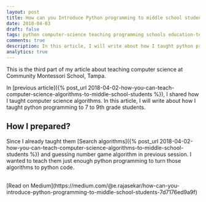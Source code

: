 ```yaml
---
layout: post
title: How can you Introduce Python programming to middle school students?
date: 2018-04-03
draft: false
tags: python computer-science teaching programming schools education-technology
comments: true
description: In this article, I will write about how I taught python programming to 7 to 9th grade students.
analytics: true
---
```


This is the third part of my article about teaching computer science at Community Montessori School, Tampa.

In [previous article]({% post_url 2018-04-02-how-you-can-teach-computer-science-algorithms-to-middle-school-students %}), I shared how I taught computer science algorithms. In this article, I will write about how I taught python programming to 7 to 9th grade students.

## How I prepared?
Since I already taught them [Search algorithms]({% post_url 2018-04-02-how-you-can-teach-computer-science-algorithms-to-middle-school-students %}) and guessing number game algorithm in previous session. I wanted to teach them just enough python programming to turn those algorithms to python code.

<br>
[Read on Medium](https://medium.com/@e.rajasekar/how-can-you-introduce-python-programming-to-middle-school-students-7d7176ed9a9f)